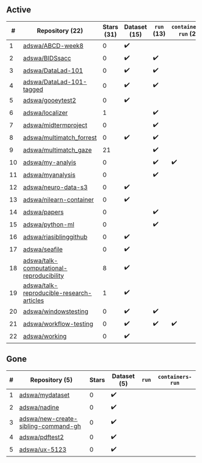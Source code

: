 ## Active
| # | Repository (22) | Stars (31) | Dataset (15) | `run` (13) | `containers-run` (2) |
| --- | --- | --- | --- | --- | --- |
| 1 | [adswa/ABCD-week8](https://github.com/adswa/ABCD-week8) | 0 | :heavy_check_mark: |  |  |
| 2 | [adswa/BIDSsacc](https://github.com/adswa/BIDSsacc) | 0 | :heavy_check_mark: | :heavy_check_mark: |  |
| 3 | [adswa/DataLad-101](https://github.com/adswa/DataLad-101) | 0 | :heavy_check_mark: | :heavy_check_mark: |  |
| 4 | [adswa/DataLad-101-tagged](https://github.com/adswa/DataLad-101-tagged) | 0 | :heavy_check_mark: | :heavy_check_mark: |  |
| 5 | [adswa/gooeytest2](https://github.com/adswa/gooeytest2) | 0 | :heavy_check_mark: |  |  |
| 6 | [adswa/localizer](https://github.com/adswa/localizer) | 1 |  | :heavy_check_mark: |  |
| 7 | [adswa/midtermproject](https://github.com/adswa/midtermproject) | 0 |  | :heavy_check_mark: |  |
| 8 | [adswa/multimatch_forrest](https://github.com/adswa/multimatch_forrest) | 0 | :heavy_check_mark: | :heavy_check_mark: |  |
| 9 | [adswa/multimatch_gaze](https://github.com/adswa/multimatch_gaze) | 21 |  | :heavy_check_mark: |  |
| 10 | [adswa/my-analyis](https://github.com/adswa/my-analyis) | 0 |  | :heavy_check_mark: | :heavy_check_mark: |
| 11 | [adswa/myanalysis](https://github.com/adswa/myanalysis) | 0 |  | :heavy_check_mark: |  |
| 12 | [adswa/neuro-data-s3](https://github.com/adswa/neuro-data-s3) | 0 | :heavy_check_mark: |  |  |
| 13 | [adswa/nilearn-container](https://github.com/adswa/nilearn-container) | 0 | :heavy_check_mark: |  |  |
| 14 | [adswa/papers](https://github.com/adswa/papers) | 0 |  | :heavy_check_mark: |  |
| 15 | [adswa/python-ml](https://github.com/adswa/python-ml) | 0 |  | :heavy_check_mark: |  |
| 16 | [adswa/riasiblinggithub](https://github.com/adswa/riasiblinggithub) | 0 | :heavy_check_mark: |  |  |
| 17 | [adswa/seafile](https://github.com/adswa/seafile) | 0 | :heavy_check_mark: |  |  |
| 18 | [adswa/talk-computational-reproducibility](https://github.com/adswa/talk-computational-reproducibility) | 8 | :heavy_check_mark: |  |  |
| 19 | [adswa/talk-reproducible-research-articles](https://github.com/adswa/talk-reproducible-research-articles) | 1 | :heavy_check_mark: |  |  |
| 20 | [adswa/windowstesting](https://github.com/adswa/windowstesting) | 0 | :heavy_check_mark: | :heavy_check_mark: |  |
| 21 | [adswa/workflow-testing](https://github.com/adswa/workflow-testing) | 0 | :heavy_check_mark: | :heavy_check_mark: | :heavy_check_mark: |
| 22 | [adswa/working](https://github.com/adswa/working) | 0 | :heavy_check_mark: |  |  |

## Gone
| # | Repository (5) | Stars | Dataset (5) | `run` | `containers-run` |
| --- | --- | --- | --- | --- | --- |
| 1 | [adswa/mydataset](https://github.com/adswa/mydataset) | 0 | :heavy_check_mark: |  |  |
| 2 | [adswa/nadine](https://github.com/adswa/nadine) | 0 | :heavy_check_mark: |  |  |
| 3 | [adswa/new-create-sibling-command-gh](https://github.com/adswa/new-create-sibling-command-gh) | 0 | :heavy_check_mark: |  |  |
| 4 | [adswa/pdftest2](https://github.com/adswa/pdftest2) | 0 | :heavy_check_mark: |  |  |
| 5 | [adswa/ux-5123](https://github.com/adswa/ux-5123) | 0 | :heavy_check_mark: |  |  |
